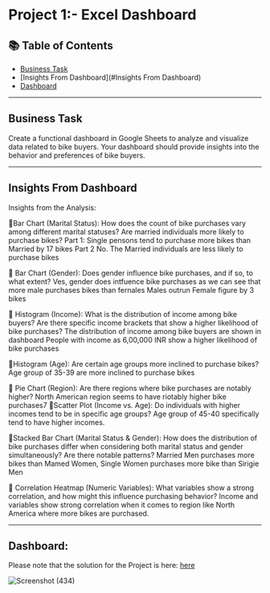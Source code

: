 # Project 1:- Excel Dashboard
## 📚 Table of Contents
- [Business Task](#business-task)
- [Insights From Dashboard](#Insights From Dashboard)
- [Dashboard](#dashboard)

***

## Business Task
Create a functional dashboard in Google Sheets to analyze and visualize data related to bike buyers. Your dashboard should provide insights into the behavior and preferences of bike buyers.
***

## Insights From Dashboard
Insights from the Analysis:

Bar Chart (Marital Status):
How does the count of bike purchases vary among different marital statuses? Are married individuals more likely to purchase bikes?
Part 1: Single pensons tend to purchase more bikes than Married by 17 bikes
Part 2 No. The Married individuals are less likely to purchase bikes

 Bar Chart (Gender):
Does gender influence bike purchases, and if so, to what extent?
Ves, gender does intfuence bike purchases as we can see that more male purchases bikes than fernales Males outrun Female figure by 3 bikes

 Histogram (Income):
What is the distribution of income among bike buyers? Are there specific income brackets that show a higher likelihood of bike purchases?
The distribution of income among bike buyers are shown in dashboard People with income as 6,00,000 INR show a higher likelihood of bike purchases

Histogram (Age):
Are certain age groups more inclined to purchase bikes?
Age group of 35-39 are more inclined to purchase bikes

  Pie Chart (Region):
Are there regions where bike purchases are notably higher?
North American region seems to have riotably higher bike purchases7 
Scatter Plot (Income vs. Age):
Do individuals with higher incomes tend to be in specific age groups?
Age group of 45-40 specifically tend to have higher incomes.

Stacked Bar Chart (Marital Status & Gender):
How does the distribution of bike purchases differ when considering both marital status and gender simultaneously? Are there notable patterns?
Married Men purchases more bikes than Mamed Women, Single Women purchases more bike than Sirigie Men

 Correlation Heatmap (Numeric Variables):
What variables show a strong correlation, and how might this influence purchasing behavior?
Income and variables show strong correlation when it comes to region like North America where more bikes are purchased.

***
## Dashboard:
Please note that the solution for the Project is here: [here](https://docs.google.com/spreadsheets/d/1rwvpJPQUQsXfROwjD26ykRWgOdwOqvj3dhl7Ow0T4AQ/edit#gid=1533418178)

 ![Screenshot (434)](https://github.com/radhika456/Prepinsta-Winter-Internship---Data-Analytics/assets/101452661/af9ab810-8db9-4a96-8ff0-d04da34e9331)

